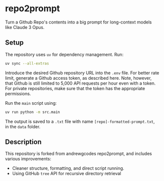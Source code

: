 # repo2prompt

Turn a Github Repo's contents into a big prompt for long-context models like Claude 3 Opus.

## Setup

The repository uses `uv` for dependency management. 
Run:

```bash
uv sync --all-extras
```


Introduce the desired Github repository URL into the `.env` file. 
For better rate limit, generate a Github access token, as described here.
Note, however, that Github is still limited to 5,000 API requests per hour even with a token.
For private repositories, make sure that the token has the appropriate permissions.

Run the `main` script using:

```bash
uv run python -m src.main
```

The output is saved to a `.txt` file with name `[repo]-formatted-prompt.txt`, in the `data` folder.


##  Description

This repository is forked from andrewgcodes repo2prompt, and includes various improvements:

* Cleaner structure, formatting, and direct script running.
* Using GitHub `tree` API for recursive directory retrieval



